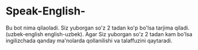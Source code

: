 # Speak-English-
Bu bot nima qilaoladi. Siz yuborgan so'z 2 tadan ko'p bo'lsa tarjima qiladi.(uzbek-english  english-uzbek).  Agar Siz yuborgan so'z 2 tadan kam bo'lsa ingilizchada qanday ma'nolarda qollanilishi va talaffuzini qaytaradi.
